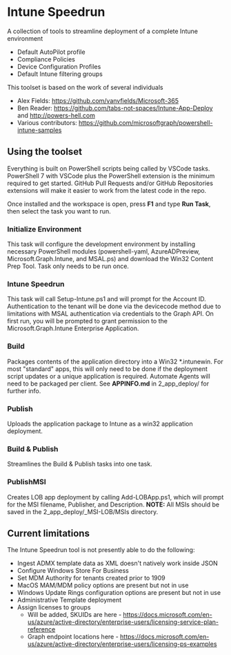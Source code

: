 # Intune Speedrun

A collection of tools to streamline deployment of a complete Intune environment
  - Default AutoPilot profile
  - Compliance Policies
  - Device Configuration Profiles
  - Default Intune filtering groups

This toolset is based on the work of several individuals
  - Alex Fields: https://github.com/vanvfields/Microsoft-365
  - Ben Reader: https://github.com/tabs-not-spaces/Intune-App-Deploy and http://powers-hell.com
  - Various contributors: https://github.com/microsoftgraph/powershell-intune-samples

## Using the toolset

Everything is built on PowerShell scripts being called by VSCode tasks. PowerShell 7 with VSCode plus the PowerShell extension is the minimum required to get started. GitHub Pull Requests and/or GitHub Repositories extensions will make it easier to work from the latest code in the repo.

Once installed and the workspace is open, press **F1** and type **Run Task**, then select the task you want to run.

### Initialize Environment

This task will configure the development environment by installing necessary PowerShell modules (powershell-yaml, AzureADPreview, Microsoft.Graph.Intune, and MSAL.ps) and download the Win32 Content Prep Tool. Task only needs to be run once.

### Intune Speedrun

This task will call Setup-Intune.ps1 and will prompt for the Account ID. Authentication to the tenant will be done via the devicecode method due to limitations with MSAL authentication via credentials to the Graph API. On first run, you will be prompted to grant permission to the Microsoft.Graph.Intune Enterprise Application.

### Build

Packages contents of the application directory into a Win32 *.intunewin. For most "standard" apps, this will only need to be done if the deployment script updates or a unique application is required. Automate Agents will need to be packaged per client. See **APPINFO.md** in 2_app_deploy/ for further info.

### Publish

Uploads the application package to Intune as a win32 application deployment. 

### Build & Publish

Streamlines the Build & Publish tasks into one task.

### PublishMSI

Creates LOB app deployment by calling Add-LOBApp.ps1, which will prompt for the MSI filename, Publisher, and Description. **NOTE:** All MSIs should be saved in the 2_app_deploy/_MSI-LOB/MSIs directory.

## Current limitations

The Intune Speedrun tool is not presently able to do the following:
  - Ingest ADMX template data as XML doesn't natively work inside JSON
  - Configure Windows Store For Business
  - Set MDM Authority for tenants created prior to 1909
  - MacOS MAM/MDM policy options are present but not in use
  - Windows Update Rings configuration options are present but not in use
  - Administrative Template deployment
  - Assign licenses to groups
    - Will be added, SKUIDs are here - https://docs.microsoft.com/en-us/azure/active-directory/enterprise-users/licensing-service-plan-reference
    - Graph endpoint locations here - https://docs.microsoft.com/en-us/azure/active-directory/enterprise-users/licensing-ps-examples
